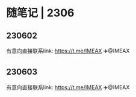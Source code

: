 # 随笔记 | 2306

## 230602

有意向直接联系link: https://t.me/IMEAX  ✈️@IMEAX

## 230603

有意向直接联系link: https://t.me/IMEAX  ✈️@IMEAX
